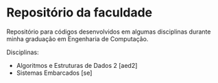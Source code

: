 # Repositório da faculdade
Repositório para códigos desenvolvidos em algumas disciplinas durante minha graduação em Engenharia de Computação.

Disciplinas:
- Algoritmos e Estruturas de Dados 2 [aed2]
- Sistemas Embarcados [se]